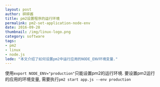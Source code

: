 ```yaml
---
layout: post
author: 碎碎酱
title: pm2设置程序的运行环境
permalink: pm2-set-application-node-env
date: 2016-09-28
thumbnail: /img/linux-logo.png
category: software
tags:
- pm2
- linux
- node.js
lede: "本文介绍了如何设置pm2中运行应用的NODE_ENV环境变量."
---
```



使用`export NODE_ENV="production"`只能设置pm2的运行环境. 要设置pm2运行的应用的环境变量, 需要执行`pm2 start app.js --env production`